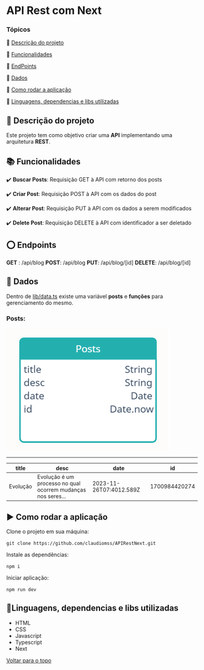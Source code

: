 

<a id="0"></a>
# API Rest com Next

### Tópicos 

:small_blue_diamond: [Descrição do projeto](#1)

:small_blue_diamond: [Funcionalidades](#2)

:small_blue_diamond: [EndPoints](#3)

:small_blue_diamond: [Dados](#4)

:small_blue_diamond: [Como rodar a aplicação](#5)

:small_blue_diamond: [Linguagens, dependencias e libs utilizadas](#6)


<a id="1"></a>
##  :memo: Descrição do projeto 

Este projeto tem como objetivo criar uma **API** implementando uma arquitetura **REST**.


<a id="2"></a>
##  :books: Funcionalidades

:heavy_check_mark: **Buscar Posts**: Requisição GET à API com retorno dos posts

:heavy_check_mark: **Criar Post**: Requisição POST à API com os dados do post

:heavy_check_mark: **Alterar Post**: Requisição PUT à API com os dados a serem modificados

:heavy_check_mark: **Delete Post**: Requisição DELETE à API com identificador a ser deletado


<a id="3"></a>
##  :o: Endpoints

 **GET** : /api/blog
 **POST**: /api/blog
 **PUT**: /api/blog/[id]
 **DELETE**: /api/blog/[id]

<a id="4"></a>
##  :floppy_disk: Dados

Dentro de [lib/data.ts](https://github.com/claudiomss/APIRestNext/blob/master/lib/data.ts) existe uma variável **posts** e **funções** para gerenciamento do mesmo. 

### Posts: 

![ddd](https://github.com/claudiomss/APIRestNext/blob/master/screenshot/data.png?raw=true)

---
|title|desc|date|id|
| -------- |-------- |-------- |--------
|Evolução |Evolução é um processo no qual ocorrem mudanças nos seres...|2023-11-26T07:4012.589Z|1700984420274|



<a id="5"></a>
##  :arrow_forward: Como rodar a aplicação 

Clone o projeto em sua máquina: 

```
git clone https://github.com/claudiomss/APIRestNext.git
```
Instale as dependências:

```
npm i
```
Iniciar aplicação:

```
npm run dev
```

<a id="6"></a>
##  :wrench:Linguagens, dependencias e libs utilizadas
- HTML
- CSS
- Javascript
- Typescript
- Next

[ Voltar para o topo](#0)
